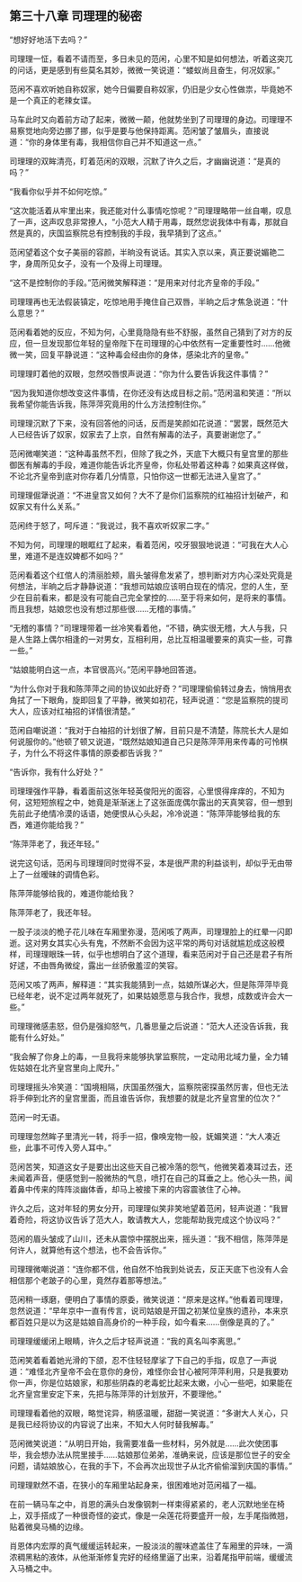 ## 第三十八章 **司理理的秘密**

“想好好地活下去吗？”

司理理一怔，看着不请而至，多日未见的范闲，心里不知是如何想法，听着这突兀的问话，更是感到有些莫名其妙，微微一笑说道：“蝼蚁尚且奋生，何况奴家。”

范闲不喜欢听她自称奴家，她今日偏要自称奴家，仍旧是少女心性做祟，毕竟她不是一个真正的老辣女谍。

马车此时又向着前方动了起来，微微一颠，他就势坐到了司理理的身边。司理理不易察觉地向旁边挪了挪，似乎是要与他保持距离。范闲皱了皱眉头，直接说道：“你的身体里有毒，我相信你自己并不知道这一点。”

司理理的双眸清亮，盯着范闲的双眼，沉默了许久之后，才幽幽说道：“是真的吗？”

“我看你似乎并不如何吃惊。”

“这次能活着从牢里出来，我还能对什么事情吃惊呢？”司理理略带一丝自嘲，叹息了一声，这声叹息非常撩人，“小范大人精于用毒，既然您说我体中有毒，那就自然是真的，庆国监察院总有控制我的手段，我早猜到了这点。”

范闲望着这个女子美丽的容颜，半晌没有说话。其实入京以来，真正要说媚艳二字，身周所见女子，没有一个及得上司理理。

“这不是控制你的手段。”范闲微笑解释道：“是用来对付北齐皇帝的手段。”

司理理再也无法假装镇定，吃惊地用手掩住自己双唇，半晌之后才焦急说道：“什么意思？”

范闲看着她的反应，不知为何，心里竟隐隐有些不舒服，虽然自己猜到了对方的反应，但一旦发现那位年轻的皇帝陛下在司理理的心中依然有一定重要性时……他微微一笑，回复平静说道：“这种毒会经由你的身体，感染北齐的皇帝。”

司理理盯着他的双眼，忽然咬唇恨声说道：“你为什么要告诉我这件事情？”

“因为我知道你想改变这件事情，在你还没有达成目标之前。”范闲温和笑道：“所以我希望你能告诉我，陈萍萍究竟用的什么方法控制住你。”

司理理沉默了下来，没有回答他的问话，反而是笑颜如花说道：“罢罢，既然范大人已经告诉了奴家，奴家去了上京，自然有解毒的法子，真要谢谢您了。”

范闲微嘲笑道：“这种毒虽然不烈，但除了我之外，天底下大概只有皇宫里的那些御医有解毒的手段，难道你能告诉北齐皇帝，你私处带着这种毒？如果真这样做，不论北齐皇帝到底对你存着几分情意，只怕你这一世都无法进入皇宫了。”

司理理倔犟说道：“不进皇宫又如何？大不了是你们监察院的红袖招计划破产，和奴家又有什么关系。”

范闲终于怒了，呵斥道：“我说过，我不喜欢听奴家二字。”

不知为何，司理理的眼眶红了起来，看着范闲，咬牙狠狠地说道：“可我在大人心里，难道不是连奴婢都不如吗？”

范闲看着这个红倌人的清丽脸颊，眉头皱得愈发紧了，想判断对方内心深处究竟是何想法，半晌之后才静静说道：“我想司姑娘应该明白现在的情况，您的人生，至少在目前看来，都是没有可能自己完全掌控的……至于将来如何，是将来的事情。而且我想，姑娘您也没有想过那些很……无稽的事情。”

“无稽的事情？”司理理带着一丝冷笑看着他，“不错，确实很无稽，大人与我，只是人生路上偶尔相逢的一对男女，互相利用，总比互相温暖要来的真实一些，可靠一些。”

“姑娘能明白这一点，本官很高兴。”范闲平静地回答道。

“为什么你对于我和陈萍萍之间的协议如此好奇？”司理理偷偷转过身去，悄悄用衣角拭了一下眼角，旋即回复了平静，微笑如初花，轻声说道：“您是监察院的提司大人，应该对红袖招的详情很清楚。”

范闲自嘲说道：“我对于白袖招的计划很了解，目前只是不清楚，陈院长大人是如何说服你的。”他顿了顿又说道，“既然姑娘知道自己只是陈萍萍用来传毒的可怜棋子，为什么不将这件事情的原委都告诉我？”

“告诉你，我有什么好处？”

司理理强作平静，看着面前这张年轻英俊阳光的面容，心里恨得痒痒的，不知为何，这短短旅程之中，她竟是渐渐迷上了这张面庞偶尔露出的天真笑容，但一想到先前此子绝情冷漠的话语，她便恨从心头起，冷冷说道：“陈萍萍能够给我的东西，难道你能给我？”

“陈萍萍老了，我还年轻。”

说完这句话，范闲与司理理同时觉得不妥，本是很严肃的利益谈判，却似乎无由带上了一丝暧昧的调情色彩。

陈萍萍能够给我的，难道你能给我？

陈萍萍老了，我还年轻。

一股子淡淡的桅子花儿味在车厢里弥漫，范闲咳了两声，司理理脸上的红晕一闪即逝。这对男女其实心头有鬼，不然断不会因为这平常的两句对话就尴尬成这般模样，司理理眼珠一转，似乎也想明白了这个道理，看来范闲对于自己还是君子有所好逑，不由唇角微绽，露出一丝骄傲羞涩的笑容。

范闲又咳了两声，解释道：“其实我能猜到一点，姑娘所谋必大，但是陈萍萍毕竟已经年老，说不定过两年就死了，如果姑娘愿意与我合作，我想，成数或许会大一些。”

司理理微感恚怒，但仍是强抑怒气，几番思量之后说道：“范大人还没告诉我，我能有什么好处。”

“我会解了你身上的毒，一旦我将来能够执掌监察院，一定动用北域力量，全力辅佐姑娘在北齐皇宫里向上爬升。”

司理理摇头冷笑道：“国境相隔，庆国虽然强大，监察院密探虽然厉害，但也无法将手伸到北齐的皇宫里面，而且谁告诉你，我想要的就是北齐皇宫里的位次？”

范闲一时无语。

司理理忽然眸子里清光一转，将手一招，像唤宠物一般，妩媚笑道：“大人凑近些，此事不可传入旁人耳中。”

范闲苦笑，知道这女子是要出出这些天自己被冷落的怨气，他微笑着凑耳过去，还未闻着声音，便感觉到一股微热的气息，喷打在自己的耳垂之上。他心头一热，闻着鼻中传来的阵阵淡幽体香，却马上被接下来的内容震骇住了心神。

许久之后，这对年轻的男女分开，司理理似笑非笑地望着范闲，轻声说道：“我冒着奇险，将这协议告诉了范大人，敢请教大人，您能帮助我完成这个协议吗？”

范闲的眉头皱成了山川，还未从震惊中摆脱出来，摇头道：“我不相信，陈萍萍是何许人，就算他有这个想法，也不会告诉你。”

司理理微嘲说道：“连你都不信，他自然不怕我到处说去，反正天底下也没有人会相信那个老跛子的心里，竟然存着那等想法。”

范闲稍一琢磨，便明白了事情的原委，微笑说道：“原来是这样。”他看着司理理，忽然说道：“早年京中一直有传言，说司姑娘是开国之初某位皇族的遗孙，本来京都百姓只是以为这是姑娘自高身价的一种手段，如今看来……倒像是真的了。”

司理理缓缓闭上眼睛，许久之后才轻声说道：“我的真名叫李离思。”

范闲笑着看着她光滑的下颌，忍不住轻轻摩挲了下自己的手指，叹息了一声说道：“难怪北齐皇帝不会在意你的身份，难怪你会甘心被阿萍萍利用，只是我要劝你一声，你是位姑娘家，和那些阴森的老毒蛇比起来太嫩，小心一些吧，如果能在北齐皇宫里安定下来，先把与陈萍萍的计划放开，不要理他。”

司理理看着他的双眼，略觉诧异，稍感温暖，甜甜一笑说道：“多谢大人关心，只是我已经将协议的内容说了出来，不知大人何时替我解毒。”

范闲微笑说道：“从明日开始，我需要准备一些材料，另外就是……此次使团事毕，我会想办法从院里接手……姑娘那位弟弟，准确来说，应该是那位世子的安全问题，请姑娘放心，在我的手下，不会再次出现世子从北齐偷偷溜到庆国的事情。”

司理理默然不语，在狭小的车厢里站起身来，很困难地对范闲福了一福。

在前一辆马车之中，肖恩的满头白发像钢刺一样束得紧紧的，老人沉默地坐在椅上，双手搭成了一种很奇怪的姿式，像是一朵莲花将要盛开一般，左手尾指微翘，贴着微臭马桶的边缘。

肖恩体内宏厚的真气缓缓运转起来，一股淡淡的腥味遮盖住了车厢里的异味，一滴浓稠黑粘的液体，从他渐渐修复完好的经络里逼了出来，沿着尾指甲前端，缓缓流入马桶之中。

